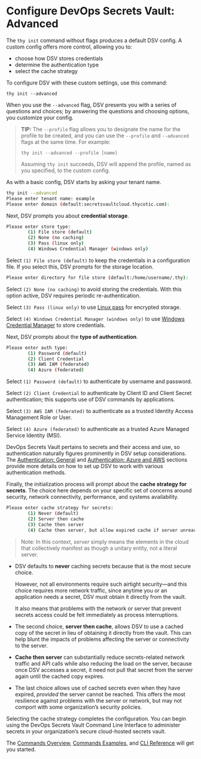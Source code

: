 ﻿[title]: # (Configure DSV: Advanced)
[tags]: # (,)
[priority]: # (4000)

# Configure DevOps Secrets Vault: Advanced

The `thy init` command without flags produces a default DSV config. A custom config offers more control, allowing you to:

* choose how DSV stores credentials
* determine the authentication type
* select the cache strategy

To configure DSV with these custom settings, use this command:

`thy init --advanced`

When you use the `--advanced` flag, DSV presents you with a series of questions and choices; by answering the questions and choosing options, you customize your config.

> **TIP:** The `--profile` flag allows you to designate the name for the profile to be created, and you can use the `--profile` and `--advanced` flags at the same time. For example:
>
>`thy init --advanced --profile [name]`
>
> Assuming `thy init` succeeds, DSV will append the profile, named as you specified, to the custom config.

As with a basic config, DSV starts by asking your tenant name.

```bash
thy init --advanced
Please enter tenant name: example
Please enter domain (default:secretsvaultcloud.thycotic.com):
```

Next, DSV prompts you about **credential storage**.

```bash
Please enter store type:
        (1) File store (default)
        (2) None (no caching)
        (3) Pass (linux only)
        (4) Windows Credential Manager (windows only)
```

Select `(1) File store (default)` to keep the credentials in a configuration file. If you select this, DSV prompts for the storage location.

```bash
Please enter directory for file store (default:/home/username/.thy):
```

Select `(2) None (no caching)` to avoid storing the credentials. With this option active, DSV requires periodic re-authentication.

Select `(3) Pass (linux only)` to use [Linux pass](https://www.passwordstore.org/) for encrypted storage.

Select `(4) Windows Credential Manager (windows only)` to use [Windows Credential Manager](https://support.microsoft.com/en-us/help/4026814/windows-accessing-credential-manager) to store credentials.

Next, DSV prompts about the **type of authentication**.

```bash
Please enter auth type:
        (1) Password (default)
        (2) Client Credential
        (3) AWS IAM (federated)
        (4) Azure (federated)
```

Select `(1) Password (default)` to authenticate by username and password.

Select `(2) Client Credential` to authenticate by Client ID and Client Secret authentication; this supports use of DSV commands by applications.

Select `(3) AWS IAM (federated)` to authenticate as a trusted Identity Access Management Role or User.

Select `(4) Azure (federated)` to authenticate as a trusted Azure Managed Service Identity  (MSI).

DevOps Secrets Vault pertains to secrets and their access and use, so authentication naturally figures prominently in DSV setup considerations. The [Authentication: General](..\authentic-gen\index.htm) and [Authentication: Azure and AWS](..\authentic-other\index.htm) sections provide more details on how to set up DSV to work with various authentication methods.

Finally, the initialization process will prompt about the **cache strategy for secrets**. The choice here depends on your specific set of concerns around security, network connectivity, performance, and systems availability.

```bash
Please enter cache strategy for secrets:
        (1) Never (default)
        (2) Server then cache
        (3) Cache then server
        (4) Cache then server, but allow expired cache if server unreachable
```

> Note: In this context, *server* simply means the elements in the cloud that collectively manifest as though a unitary entity, not a literal server.

* DSV defaults to **never** caching secrets because that is the most secure choice.

  However, not all environments require such airtight security—and this choice requires more network traffic, since anytime you or an application needs a secret, DSV must obtain it directly from the vault.
  
  It also means that problems with the network or server that prevent secrets access could be felt immediately as process interruptions.

* The second choice, **server then cache**, allows DSV to use a cached copy of the secret in lieu of obtaining it directly from the vault. This can help blunt the impacts of problems affecting the server or connectivity to the server.

* **Cache then server** can substantially reduce secrets-related network traffic and API calls while also reducing the load on the server, because once DSV accesses a secret, it need not pull that secret from the server again until the cached copy expires.

* The last choice allows use of cached secrets even when they have expired, *provided* the server cannot be reached. This offers the most resilience against problems with the server or network, but may not comport with some organization’s security policies.

Selecting the cache strategy completes the configuration. You can begin using the DevOps Secrets Vault Command Line Interface to administer secrets in your organization’s secure cloud-hosted secrets vault.

The [Commands Overview](..\05-cli-overview\index.htm), [Commands Examples](..\06-cli-examples\index.htm), and [CLI Reference](..\07-cli-ref\index.htm) will get you started.
